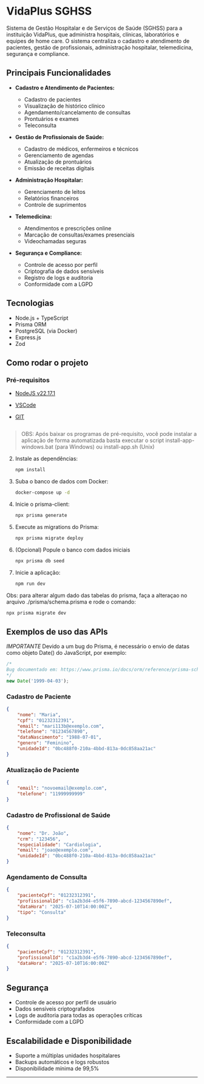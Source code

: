 # VidaPlus SGHSS

Sistema de Gestão Hospitalar e de Serviços de Saúde (SGHSS) para a instituição VidaPlus, que administra hospitais, clínicas, laboratórios e equipes de home care. O sistema centraliza o cadastro e atendimento de pacientes, gestão de profissionais, administração hospitalar, telemedicina, segurança e compliance.

## Principais Funcionalidades

- **Cadastro e Atendimento de Pacientes:**

    - Cadastro de pacientes
    - Visualização de histórico clínico
    - Agendamento/cancelamento de consultas
    - Prontuários e exames
    - Teleconsulta

- **Gestão de Profissionais de Saúde:**

    - Cadastro de médicos, enfermeiros e técnicos
    - Gerenciamento de agendas
    - Atualização de prontuários
    - Emissão de receitas digitais

- **Administração Hospitalar:**

    - Gerenciamento de leitos
    - Relatórios financeiros
    - Controle de suprimentos

- **Telemedicina:**

    - Atendimentos e prescrições online
    - Marcação de consultas/exames presenciais
    - Videochamadas seguras

- **Segurança e Compliance:**
    - Controle de acesso por perfil
    - Criptografia de dados sensíveis
    - Registro de logs e auditoria
    - Conformidade com a LGPD

## Tecnologias

- Node.js + TypeScript
- Prisma ORM
- PostgreSQL (via Docker)
- Express.js
- Zod

## Como rodar o projeto

### Pré-requisitos

- [NodeJS v22.17.1](https://nodejs.org/dist/v22.18.0/node-v22.18.0-x64.msi)
- [VSCode](https://code.visualstudio.com)
- [GIT](https://git-scm.com/downloads)


    ```

> OBS: Após baixar os programas de pré-requisito, você pode instalar a aplicação de forma automatizada basta executar o script install-app-windows.bat (para Windows) ou install-app.sh (Unix)

2. Instale as dependências:

    ```bash
    npm install
    ```

3. Suba o banco de dados com Docker:

    ```bash
    docker-compose up -d
    ```

4. Inicie o prisma-client:

    ```bash
    npx prisma generate
    ```

5. Execute as migrations do Prisma:

    ```bash
    npx prisma migrate deploy
    ```

6. (Opcional) Popule o banco com dados iniciais

    ```bash
    npx prisma db seed
    ```

7. Inicie a aplicação:

    ```bash
    npm run dev
    ```

Obs: para alterar algum dado das tabelas do prisma, faça a alteraçao no arquivo ./prisma/schema.prisma e rode o comando:

```bash
npx prisma migrate dev
```

## Exemplos de uso das APIs

_IMPORTANTE_
Devido a um bug do Prisma, é necessário o envio de datas como objeto Date() do JavaScript, por exemplo:

```js
/*
Bug documentado em: https://www.prisma.io/docs/orm/reference/prisma-schema-reference#datetime
*/
new Date('1999-04-03');
```

### Cadastro de Paciente

```json
{
    "nome": "Maria",
    "cpf": "01232312391",
    "email": "mari113b@exemplo.com",
    "telefone": "01234567890",
    "dataNascimento": "1988-07-01",
    "genero": "Feminino",
    "unidadeId": "0bc488f0-210a-4bbd-813a-0dc858aa21ac"
}
```

### Atualização de Paciente

```json
{
    "email": "novoemail@exemplo.com",
    "telefone": "11999999999"
}
```

### Cadastro de Profissional de Saúde

```json
{
    "nome": "Dr. João",
    "crm": "123456",
    "especialidade": "Cardiologia",
    "email": "joao@exemplo.com",
    "unidadeId": "0bc488f0-210a-4bbd-813a-0dc858aa21ac"
}
```

### Agendamento de Consulta

```json
{
    "pacienteCpf": "01232312391",
    "profissionalId": "c1a2b3d4-e5f6-7890-abcd-1234567890ef",
    "dataHora": "2025-07-10T14:00:00Z",
    "tipo": "Consulta"
}
```

### Teleconsulta

```json
{
    "pacienteCpf": "01232312391",
    "profissionalId": "c1a2b3d4-e5f6-7890-abcd-1234567890ef",
    "dataHora": "2025-07-10T16:00:00Z"
}
```

## Segurança

- Controle de acesso por perfil de usuário
- Dados sensíveis criptografados
- Logs de auditoria para todas as operações críticas
- Conformidade com a LGPD

## Escalabilidade e Disponibilidade

- Suporte a múltiplas unidades hospitalares
- Backups automáticos e logs robustos
- Disponibilidade mínima de 99,5%

---
